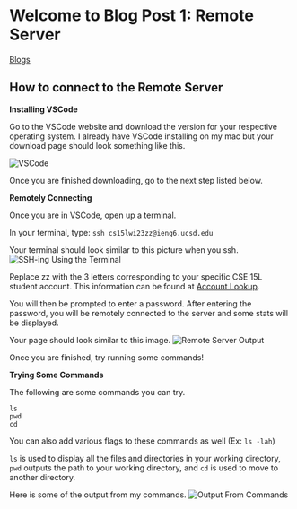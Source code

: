 # Welcome to Blog Post 1: Remote Server

[Blogs](https://ashishsdalvi.github.io/cse15l-lab-reports/testing)

## How to connect to the Remote Server

**Installing VSCode** 

Go to the VSCode website and download the version for your respective operating system. I already have VSCode installing on my mac but your download page should look something like this. 

![VSCode](https://ashishsdalvi.github.io/cse15l-lab-reports/VSCode_Download.png)

Once you are finished downloading, go to the next step listed below. 


**Remotely Connecting**

Once you are in VSCode, open up a terminal.

In your terminal, type: ```ssh cs15lwi23zz@ieng6.ucsd.edu```

Your terminal should look similar to this picture when you ssh.
![SSH-ing Using the Terminal](https://ashishsdalvi.github.io/cse15l-lab-reports/ssh-ing.png)

Replace zz with the 3 letters corresponding to your specific CSE 15L student account. 
This information can be found at [Account Lookup](https://sdacs.ucsd.edu/~icc/index.php).

You will then be prompted to enter a password. After entering the password, you will be remotely connected to the server 
and some stats will be displayed. 

Your page should look similar to this image.
![Remote Server Output](https://ashishsdalvi.github.io/cse15l-lab-reports/Remote_Server_Output.png)

Once you are finished, try running some commands!

**Trying Some Commands**

The following are some commands you can try.
```
ls
pwd
cd
```
You can also add various flags to these commands as well (Ex: ```ls -lah```)

```ls``` is used to display all the files and directories in your working directory, ```pwd``` outputs the path to your working directory, and ```cd``` is used to move to another directory.

Here is some of the output from my commands. 
![Output From Commands](https://ashishsdalvi.github.io/cse15l-lab-reports/Command_Output.png)
